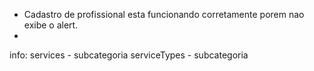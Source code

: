 - Cadastro de profissional esta funcionando corretamente porem nao exibe o alert.
- 
info:
services - subcategoria
serviceTypes - subcategoria
